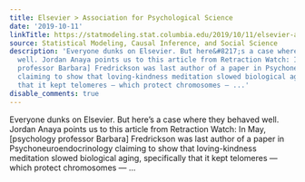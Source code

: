 ```yaml
---
title: Elsevier > Association for Psychological Science
date: '2019-10-11'
linkTitle: https://statmodeling.stat.columbia.edu/2019/10/11/elsevier-association-for-psychological-science/
source: Statistical Modeling, Causal Inference, and Social Science
description: 'Everyone dunks on Elsevier. But here&#8217;s a case where they behaved
  well. Jordan Anaya points us to this article from Retraction Watch: In May, [psychology
  professor Barbara] Fredrickson was last author of a paper in Psychoneuroendocrinology
  claiming to show that loving-kindness meditation slowed biological aging, specifically
  that it kept telomeres — which protect chromosomes — ...'
disable_comments: true
---
```

Everyone dunks on Elsevier. But here&#8217;s a case where they behaved well. Jordan Anaya points us to this article from Retraction Watch: In May, [psychology professor Barbara] Fredrickson was last author of a paper in Psychoneuroendocrinology claiming to show that loving-kindness meditation slowed biological aging, specifically that it kept telomeres — which protect chromosomes — ...